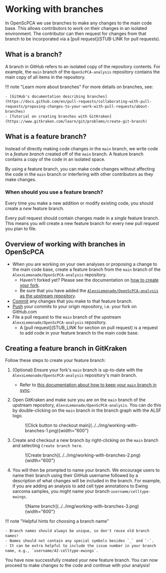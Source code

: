 # Working with branches

In OpenScPCA we use branches to make any changes to the main code base.
This allows contributors to work on their changes in an isolated environment.
The contributor can then request for changes from that branch to be incorporated via a [pull request](STUB-LINK for pull requests).

## What is a branch?

A branch in GitHub refers to an isolated copy of the repository contents.
For example, the `main` branch of the `OpenScPCA-analysis` repository contains the main copy of all items in the repository.

!!! note "Learn more about branches"
    For more details on branches, see:

    - [GitHub's documentation describing branches](https://docs.github.com/en/pull-requests/collaborating-with-pull-requests/proposing-changes-to-your-work-with-pull-requests/about-branches)
    - [Tutorial on creating branches with GitKraken](https://www.gitkraken.com/learn/git/problems/create-git-branch)

## What is a feature branch?

Instead of directly making code changes in the `main` branch, we write code in a _feature branch_ created off of the `main` branch.
A feature branch contains a copy of the code in an isolated space.

By using a feature branch, you can make code changes without affecting the code in the `main` branch or interfering with other contributors as they make changes.

### When should you use a feature branch?

Every time you make a new addition or modify existing code, you should create a _new_ feature branch.

Every pull request should contain changes made in a _single_ feature branch.
This means you will create a new feature branch for every new pull request you plan to file.

## Overview of working with branches in OpenScPCA

- When you are working on your own analyses or proposing a change to the main code base, create a feature branch from the `main` branch of the `AlexsLemonade/OpenScPCA-analysis` repository.
    - Haven't forked yet? Please see the documentation on [how to create your fork](../../technical-setup/fork-the-repo.md).
    - Be sure that you have added the [`AlexsLemonade/OpenScPCA-analysis` as the upstream repository](../../technical-setup/clone-the-repo.md#add-the-project-repository-as-a-remote-repository).
- [Commit](./making-commits.md) any changes that you make to that feature branch.
- [Push](./push-to-origin.md) your commits to your origin repository, i.e. your fork on GitHub.com
- File a pull request to the `main` branch of the upstream `AlexsLemonade/OpenScPCA-analysis` repository.
  - A [pull request](STUB_LINK for section on pull request) is a request to add code in your feature branch to the main code base.

## Creating a feature branch in GitKraken

Follow these steps to create your feature branch:

1. (Optional) Ensure your fork's `main` branch is up-to-date with the `AlexsLemonade/OpenScPCA-analysis` repository's main branch.

    - Refer to [this documentation about how to keep your `main` branch in sync](./staying-in-sync-with-upstream.md).

1. Open GitKraken and make sure you are on the `main` branch of the upstream repository, `AlexsLemonade/OpenScPCA-analysis`.
    You can do this by double-clicking on the `main` branch in the branch graph with the ALSF logo.

    <figure markdown="span">
        ![Click button to checkout main](../../img/working-with-branches-1.png){width="600"}
    </figure>

1. Create and checkout a new branch by right-clicking on the `main` branch and selecting `Create branch here`.

    <figure markdown="span">
        ![Create branch](../../img/working-with-branches-2.png){width="600"}
    </figure>

1. You will then be prompted to name your branch.
    We encourage users to name their branch using their GitHub username followed by a description of what changes will be included in the branch.
    For example, if you are adding an analysis to add cell type annotations to Ewing sarcoma samples, you might name your branch `username/celltype-ewings`.

    <figure markdown="span">
        ![Name branch](../../img/working-with-branches-3.png){width="600"}
    </figure>

!!! note "Helpful hints for choosing a branch name"

    - Branch names should always be unique, so don't reuse old branch names!
    - Names should not contain any special symbols besides `_` and `-`.
    - It can be extra helpful to include the issue number in your branch name, e.g., `username/42-celltype-ewings`.

You have now successfully created your new feature branch.
You can now proceed to make changes to the code and continue with your analysis!

